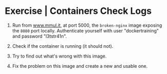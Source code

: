 # Exercise | Containers Check Logs

1. Run from www.mmul.it, at port 5000, the `broken-nginx` image exposing the
   `8080` port locally.
   Authenticate yourself with user "dockertraining" and password "l3tstr41n".

2. Check if the container is running (it should not).

3. Try to find out what's wrong with this image.

4. Fix the problem on this image and create a new and usable one.
